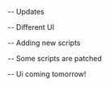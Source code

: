 -- Updates

-- Different UI

-- Adding new scripts

-- Some scripts are patched 

-- Ui coming tomorrow!
